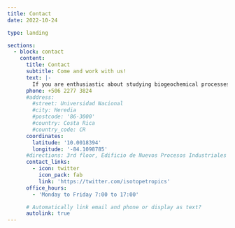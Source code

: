 ```yaml
---
title: Contact
date: 2022-10-24

type: landing

sections:
  - block: contact
    content:
      title: Contact
      subtitle: Come and work with us!
      text: |-
        If you are enthusiastic about studying biogeochemical processes in the tropics, please feel free to contact us. We are part of the School of Chemistry of the Universidad Nacional, Costa Rica. Our lab is located in the 3rd floor of the NPI building in the Campus Omar Dengo, Heredia, Costa Rica.
      phone: +506 2277 3824
      #address:
        #street: Universidad Nacional
        #city: Heredia
        #postcode: '86-3000'
        #country: Costa Rica
        #country_code: CR
      coordinates:
        latitude: '10.0018394'
        longitude: '-84.1098785'
      #directions: 3rd floor, Edificio de Nuevos Procesos Industriales
      contact_links:
        - icon: twitter
          icon_pack: fab
          link: 'https://twitter.com/isotopetropics'
      office_hours:
        - 'Monday to Friday 7:00 to 17:00'

      # Automatically link email and phone or display as text?
      autolink: true
---
```

